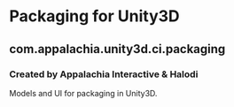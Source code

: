 # Packaging for Unity3D
## com.appalachia.unity3d.ci.packaging
### Created by Appalachia Interactive & Halodi

Models and UI for packaging in Unity3D.